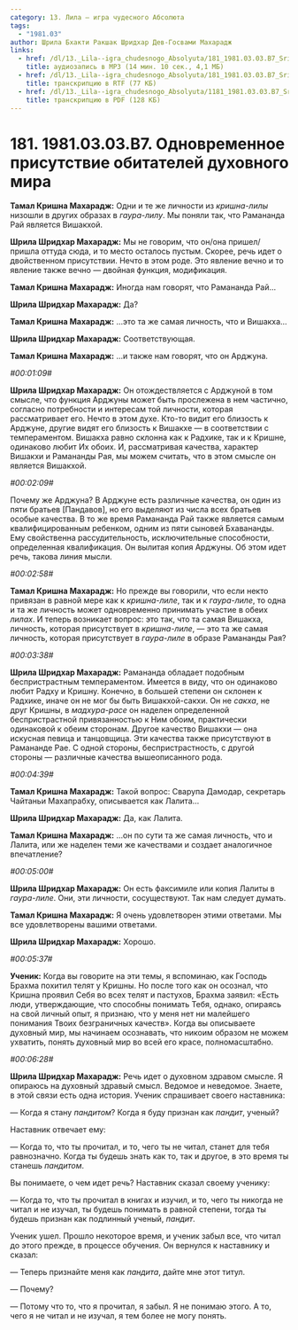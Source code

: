 ```yaml
---
category: 13. Лила — игра чудесного Абсолюта
tags:
  - "1981.03"
author: Шрила Бхакти Ракшак Шридхар Дев-Госвами Махарадж
links:
  - href: /dl/13._Lila--igra_chudesnogo_Absolyuta/181_1981.03.03.B7_SridharMj_Odnovremennoye_prisutstviye_obitateley_duhovnogo_mira.mp3
    title: аудиозапись в MP3 (14 мин. 10 сек., 4,1 МБ)
  - href: /dl/13._Lila--igra_chudesnogo_Absolyuta/181_1981.03.03.B7_SridharMj_Odnovremennoye_prisutstviye_obitateley_duhovnogo_mira.rtf
    title: транскрипцию в RTF (77 КБ)
  - href: /dl/13._Lila--igra_chudesnogo_Absolyuta/1181_1981.03.03.B7_SridharMj_Odnovremennoye_prisutstviye_obitateley_duhovnogo_mira.pdf
    title: транскрипцию в PDF (128 КБ)
---
```


# 181. 1981.03.03.B7. Одновременное присутствие обитателей духовного мира

**Тамал Кришна Махарадж:** Одни и те же личности из *кришна-лилы* низошли в других образах в *гаура-лилу*. Мы поняли так, что Рамананда Рай является Вишакхой.

**Шрила Шридхар Махарадж:** Мы не говорим, что он/она пришел/пришла оттуда сюда, и то место осталось пустым. Скорее, речь идет о двойственном присутствии. Нечто в этом роде. Это явление вечно и то явление также вечно — двойная функция, модификация.

**Тамал Кришна Махарадж:** Иногда нам говорят, что Рамананда Рай…

**Шрила Шридхар Махарадж:** Да?

**Тамал Кришна Махарадж:** …это та же самая личность, что и Вишакха…

**Шрила Шридхар Махарадж:** Соответствующая.

**Тамал Кришна Махарадж:** …и также нам говорят, что он Арджуна.

*#00:01:09#*

**Шрила Шридхар Махарадж:** Он отождествляется с Арджуной в том смысле, что функция Арджуны может быть прослежена в нем частично, согласно потребности и интересам той личности, которая рассматривает его. Нечто в этом духе. Кто-то видит его близость к Арджуне, другие видят его близость к Вишакхе — в соответствии с темпераментом. Вишакха равно склонна как к Радхике, так и к Кришне, одинаково любит Их обоих. И, рассматривая качества, характер Вишакхи и Рамананды Рая, мы можем считать, что в этом смысле он является Вишакхой.

*#00:02:09#*

Почему же Арджуна? В Арджуне есть различные качества, он один из пяти братьев [Пандавов], но его выделяют из числа всех братьев особые качества. В то же время Рамананда Рай также является самым квалифицированным ребенком, одним из пяти сыновей Бхавананды. Ему свойственна рассудительность, исключительные способности, определенная квалификация. Он вылитая копия Арджуны. Об этом идет речь, такова линия мысли.

*#00:02:58#*

**Тамал Кришна Махарадж:** Но прежде вы говорили, что если некто привязан в равной мере как к *кришна-лиле*, так и к *гаура-лиле*, то одна и та же личность может одновременно принимать участие в обеих *лилах*. И теперь возникает вопрос: это так, что та самая Вишакха, личность, которая присутствует в *кришна-лиле*, — это та же самая личность, которая присутствует в *гаура-лиле* в образе Рамананды Рая?

*#00:03:38#*

**Шрила Шридхар Махарадж:** Рамананда обладает подобным беспристрастным темпераментом. Имеется в виду, что он одинаково любит Радху и Кришну. Конечно, в большей степени он склонен к Радхике, иначе он не мог бы быть Вишакхой-сакхи. Он не *сакха*, не друг Кришны, в *мадхура-расе* он наделен определенной беспристрастной привязанностью к Ним обоим, практически одинаковой к обеим сторонам. Другое качество Вишакхи — она искусная певица и танцовщица. Эти качества также присутствуют в Рамананде Рае. С одной стороны, беспристрастность, с другой стороны — различные качества вышеописанного рода.

*#00:04:39#*

**Тамал Кришна Махарадж:** Такой вопрос: Сварупа Дамодар, секретарь Чайтаньи Махапрабху, описывается как Лалита…

**Шрила Шридхар Махарадж:** Да, как Лалита.

**Тамал Кришна Махарадж:** …он по сути та же самая личность, что и Лалита, или же наделен теми же качествами и создает аналогичное впечатление?

*#00:05:00#*

**Шрила Шридхар Махарадж:** Он есть факсимиле или копия Лалиты в *гаура-лиле*. Они, эти личности, сосуществуют. Так нам следует думать.

**Тамал Кришна Махарадж:** Я очень удовлетворен этими ответами. Мы все удовлетворены вашими ответами.

**Шрила Шридхар Махарадж:** Хорошо.

*#00:05:37#*

**Ученик:** Когда вы говорите на эти темы, я вспоминаю, как Господь Брахма похитил телят у Кришны. Но после того как он осознал, что Кришна проявил Себя во всех телят и пастухов, Брахма заявил: «Есть люди, утверждающие, что способны понимать Тебя, однако, опираясь на свой личный опыт, я признаю, что у меня нет ни малейшего понимания Твоих безграничных качеств». Когда вы описываете духовный мир, мы начинаем осознавать, что никоим образом не можем ухватить, понять духовный мир во всей его красе, полномасштабно.

*#00:06:28#*

**Шрила Шридхар Махарадж:** Речь идет о духовном здравом смысле. Я опираюсь на духовный здравый смысл. Ведомое и неведомое. Знаете, в этой связи есть одна история. Ученик спрашивает своего наставника:

— Когда я стану *пандитом*? Когда я буду признан как *пандит*, ученый?

Наставник отвечает ему:

— Когда то, что ты прочитал, и то, чего ты не читал, станет для тебя равнозначно. Когда ты будешь знать как то, так и другое, в это время ты станешь *пандитом*.

Вы понимаете, о чем идет речь? Наставник сказал своему ученику:

— Когда то, что ты прочитал в книгах и изучил, и то, чего ты никогда не читал и не изучал, ты будешь понимать в равной степени, тогда ты будешь признан как подлинный ученый, *пандит*.

Ученик ушел. Прошло некоторое время, и ученик забыл все, что читал до этого прежде, в процессе обучения. Он вернулся к наставнику и сказал:

— Теперь признайте меня как *пандита*, дайте мне этот титул.

— Почему?

— Потому что то, что я прочитал, я забыл. Я не понимаю этого. А то, чего я не читал и не изучал, я тем более не могу понять.


